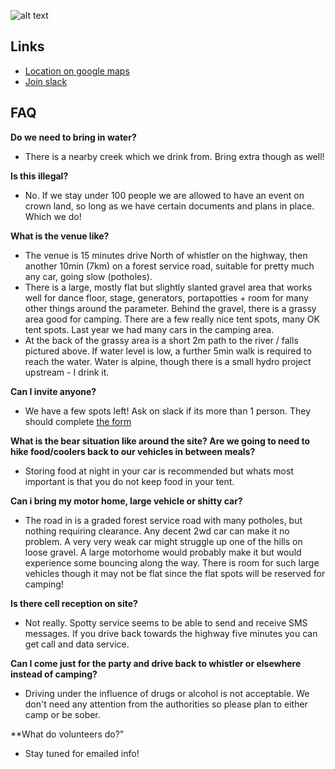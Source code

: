 ![alt text](/ff7s2s.png)

## Links
- [Location on google maps](https://goo.gl/maps/hfS2UqZr3TiXvGM28)
- [Join slack](https://bit.ly/3RyaPrf)

## FAQ

**Do we need to bring in water?**
- There is a nearby creek which we drink from. Bring extra though as well!

**Is this illegal?**
- No. If we stay under 100 people we are allowed to have an event on crown land, so long as we have certain documents and plans in place. Which we do! 

**What is the venue like?**
- The venue is 15 minutes drive North of whistler on the highway, then another 10min (7km) on a forest service road, suitable for pretty much any car, going slow (potholes).
- There is a large, mostly flat but slightly slanted gravel area that works well for dance floor, stage, generators, portapotties + room for many other things around the parameter. Behind the gravel, there is a grassy area good for camping. There are a few really nice tent spots, many OK tent spots. Last year we had many cars in the camping area.
- At the back of the grassy area is a short 2m path to the river / falls pictured above. If water level is low, a further 5min walk is required to reach the water. Water is alpine, though there is a small hydro project upstream - I drink it.

**Can I invite anyone?**
- We have a few spots left! Ask on slack if its more than 1 person. They should complete [the form](https://forms.gle/yAJraFUxsFuaFcQU8)

**What is the bear situation like around the site? Are we going to need to hike food/coolers back to our vehicles in between meals?**
- Storing food at night in your car is recommended but whats most important is that you do not keep food in your tent. 

**Can i bring my motor home, large vehicle or shitty car?**
- The road in is a graded forest service road with many potholes, but nothing requiring clearance. Any decent 2wd car can make it no problem. A very very weak car might struggle up one of the hills on loose gravel. A large motorhome would probably make it but would experience some bouncing along the way. There is room for such large vehicles though it may not be flat since the flat spots will be reserved for camping!

**Is there cell reception on site?**
- Not really. Spotty service seems to be able to send and receive SMS messages. If you drive back towards the highway five minutes you can get call and data service.

**Can I come just for the party and drive back to whistler or elsewhere instead of camping?**
- Driving under the influence of drugs or alcohol is not acceptable. We don't need any attention from the authorities so please plan to either camp or be sober.

**What do volunteers do?"
- Stay tuned for emailed info!
